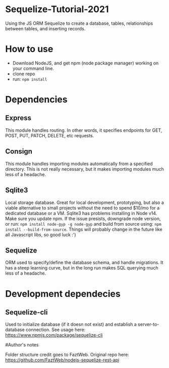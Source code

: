 # Sequelize-Tutorial-2021
Using the JS ORM Sequelize to create a database, tables, relationships between tables, and inserting records.

# How to use
- Download NodeJS, and get npm (node package manager) working on your command line.
- clone repo
- run: `npm install`

# Dependencies

## Express
This module handles routing.  In other words, it specifies endpoints for GET, POST, PUT, PATCH, DELETE, etc requests.

## Consign
This module handles importing modules automatically from a specified directory.  This is not really necessary, but it makes importing modules much less of a headache.

## Sqlite3
Local storage database.  Great for local development, prototyping, but also a viable alternative to small projects without the need to spend $10/mo for a dedicated database or a VM.  Sqlite3 has problems installing in Node v14.  Make sure you update npm.  If the issue presists, downgrade node version, or run: `npm install node-gyp -g node-gyp` and build from source using: `npm install --build-from-source`.  Things will probably change in the future like all Javascript libs, so good luck :')

## Sequelize
ORM used to specify/define the database schema, and handle migrations.  It has a steep learning curve, but in the long run makes SQL querying much less of a headache.

# Development dependecies

## Sequelize-cli
Used to initialize database (if it doesn not exist) and establish a server-to-database connection.  See usage here: https://www.npmjs.com/package/sequelize-cli

#Author's notes

Folder structure credit goes to FaztWeb.  Original repo here: https://github.com/FaztWeb/nodejs-sequelize-rest-api
